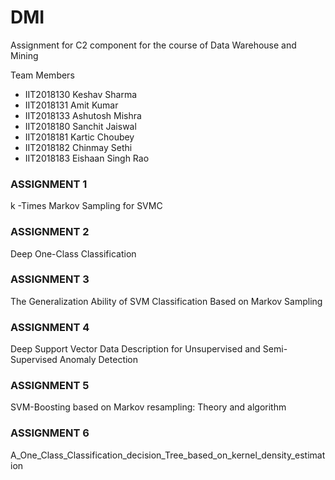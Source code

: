 # DMI
Assignment for C2 component for the course of Data Warehouse and Mining

Team Members
- IIT2018130 Keshav Sharma 
- IIT2018131 Amit Kumar 
- IIT2018133 Ashutosh Mishra 
- IIT2018180 Sanchit Jaiswal
- IIT2018181 Kartic Choubey
- IIT2018182 Chinmay Sethi
- IIT2018183 Eishaan Singh Rao 

### ASSIGNMENT 1
k -Times Markov Sampling for SVMC

### ASSIGNMENT 2
Deep One-Class Classification

### ASSIGNMENT 3
The Generalization Ability of SVM Classification
Based on Markov Sampling

### ASSIGNMENT 4
Deep Support Vector Data Description for
Unsupervised and Semi-Supervised Anomaly Detection

### ASSIGNMENT 5
SVM-Boosting based on Markov resampling: Theory and algorithm


### ASSIGNMENT 6
A_One_Class_Classification_decision_Tree_based_on_kernel_density_estimation


